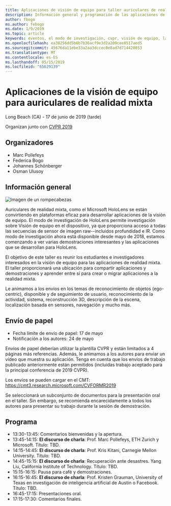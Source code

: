 ```yaml
---
title: Aplicaciones de visión de equipo para taller auriculares de realidad mixta en CVPR 2019
description: Información general y programación de las aplicaciones de visión de equipo para taller auriculares de realidad mixta, entrega en la conferencia CVPR en junio de 2019.
author: fbogo
ms.author: febogo
ms.date: 1/9/2019
ms.topic: article
keywords: eventos, el modo de investigación, cvpr, visión de equipo, la investigación, HoloLens
ms.openlocfilehash: ea38256dd5b6b7b36acf9e3d2a209cee8517aed5
ms.sourcegitcommit: 45676da11ebe33a2aa3dccec0e8ad7d714420853
ms.translationtype: MT
ms.contentlocale: es-ES
ms.lasthandoff: 05/15/2019
ms.locfileid: "65629139"
---
```

# <a name="computer-vision-applications-for-mixed-reality-headsets"></a>Aplicaciones de la visión de equipo para auriculares de realidad mixta
Long Beach (CA) - 17 de junio de 2019 (tarde)

Organizan junto con [CVPR 2019](http://cvpr2019.thecvf.com/)

## <a name="organizers"></a>Organizadores
* Marc Pollefeys
* Federica Bogo
* Johannes Schönberger
* Osman Ulusoy

## <a name="overview"></a>Información general

![Imagen de un rompecabezas](images/cvpr2019_teaser2.jpg)

Auriculares de realidad mixta, como el Microsoft HoloLens se están convirtiendo en plataformas eficaz para desarrollar aplicaciones de la visión de equipo. El modo de investigación de HoloLens permite investigación sobre Visión de equipo en el dispositivo, ya que proporciona acceso a todas las secuencias de sensor de imagen raw--incluidos profundidad e IR. Como modo de investigación ahora está disponible desde mayo de 2018, estamos comenzando a ver varias demostraciones interesantes y las aplicaciones que se desarrollan para HoloLens. 

El objetivo de este taller es reunir los estudiantes e investigadores interesados en la visión de equipo para las aplicaciones de realidad mixta. El taller proporcionará una ubicación para compartir aplicaciones y demostraciones y aprender entre sí para crear o migrar aplicaciones a la realidad mixta. 

Le animamos a los envíos en los temas de reconocimiento de objetos (ego-centric), disponible y de seguimiento de usuario, reconocimiento de la actividad, sistema, reconstrucción 3D, descripción de la escena, localización basada en sensores, navegación y mucho más.

## <a name="paper-submission"></a>Envío de papel
* Fecha límite de envío de papel: 17 de mayo
* Notificación a los autores: 24 de mayo

Envíos de papel deberían utilizar la plantilla CVPR y están limitados a 4 páginas más referencias. Además, le animamos a los autores para enviar un vídeo que muestra su aplicación.
Tenga en cuenta que los envíos de trabajo publicado anteriormente están permitidos (incluidas trabajo aceptado para la principal conferencia de 2019 CVPR). 

Los envíos se pueden cargar en el CMT: https://cmt3.research.microsoft.com/CVFORMR2019

Se seleccionará un subconjunto de documentos para la presentación oral en el taller. Sin embargo, se recomienda encarecidamente a todos los autores para presentar su trabajo durante la sesión de demostración.


## <a name="schedule"></a>Programa
* 13:30-13:45: Comentarios bienvenidas y la apertura.
* 13:45-14:15: **El discurso de charla**: Prof. Marc Pollefeys, ETH Zurich y Microsoft. Título: TBD.
* 14:15-14:45: **El discurso de charla**: Prof. Kris Kitani, Carnegie Mellon University. Título: TBD.
* 14:45-15:15: **El discurso de charla**: Recuperación ante desastres. Yang Liu, California Institute of Technology. Título: TBD.
* 15:15-16:15: Pausa para café y demostraciones.
* 16:15-16:45: **El discurso de charla**: Prof. Kristen Grauman, University of Texas en investigación de inteligencia artificial de Austin o Facebook. Título: TBD.
* 16:45-17:15: Presentaciones oral.
* 17:15-17:30: Comentarios finales.
